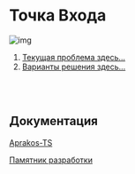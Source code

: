 <script>
if(window.location.hostname === "a374ru.readthedocs.io"){
window.location.href='../_README'
} else {
console.log('-=-=-= Вас приветствует СВЕТОФОР-РАЗРАБОТКИ =-=-=-')
}
</script>

# Точка Входа

![img](https://2.bp.blogspot.com/-mXGXVDW8FKA/YSJis0-2AzI/AAAAAAAAG5Y/wue1zyd-yJQDFshtPclrNOgClBzC8SMdgCK4BGAYYCw/s200/Az-742896.png)

1. [Текущая проблема здесь…](./days/173/red)
2. [Варианты решения здесь…](./days/173/yellow)

<br>
<br>

## Документация

[Aprakos-TS](https://aprakos-ts.readthedocs.io)

[Памятник разработки](https://a374ru.readthedocs.io)